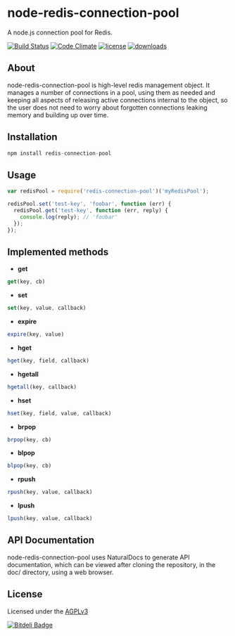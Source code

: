 node-redis-connection-pool
==========================

A node.js connection pool for Redis.

[![Build Status](http://img.shields.io/travis/silverbucket/node-redis-connection-pool.svg?style=flat)](http://travis-ci.org/silverbucket/node-redis-connection-pool)
[![Code Climate](http://img.shields.io/codeclimate/github/silverbucket/node-redis-connection-pool.svg?style=flat)](https://codeclimate.com/github/silverbucket/node-redis-connection-pool)
[![license](https://img.shields.io/npm/l/node-redis-connection-pool.svg?style=flat)](https://npmjs.org/package/node-redis-connection-pool)
[![downloads](http://img.shields.io/npm/dm/node-redis-connection-pool.svg?style=flat)](https://npmjs.org/package/node-redis-connection-pool)

## About
  node-redis-connection-pool is high-level redis management object. It manages
a number of connections in a pool, using them as needed and keeping all aspects
of releasing active connections internal to the object, so the user does not
need to worry about forgotten connections leaking memory and building up over
time.

## Installation

```javascript
npm install redis-connection-pool
```

## Usage

```javascript
var redisPool = require('redis-connection-pool')('myRedisPool');

redisPool.set('test-key', 'foobar', function (err) {
  redisPool.get('test-key', function (err, reply) {
    console.log(reply); // 'foobar'
  });
});
```

## Implemented methods

  * **get**
```javascript
get(key, cb)
```

  * **set**
```javascript
set(key, value, callback)
```

  * **expire**
```javascript
expire(key, value)
```

  * **hget**
```javascript
hget(key, field, callback)
```

  * **hgetall**
```javascript
hgetall(key, callback)
```

  * **hset**
```javascript
hset(key, field, value, callback)
```

  * **brpop**
```javascript
brpop(key, cb)
```

  * **blpop**
```javascript
blpop(key, cb)
```

  * **rpush**
```javascript
rpush(key, value, callback)
```

  * **lpush**
```javascript
lpush(key, value, callback)
```


## API Documentation
node-redis-connection-pool uses NaturalDocs to generate API documentation, which can be
viewed after cloning the repository, in the doc/ directory, using a web browser.


## License

Licensed under the [AGPLv3](https://github.com/silverbucket/node-redis-connection-pool/blob/master/LICENSE)


[![Bitdeli Badge](https://d2weczhvl823v0.cloudfront.net/silverbucket/node-redis-connectoin-pool/trend.png)](https://bitdeli.com/free "Bitdeli Badge")

